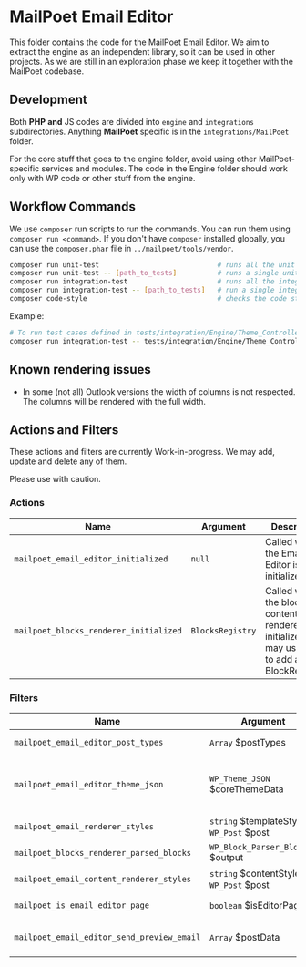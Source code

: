# MailPoet Email Editor

This folder contains the code for the MailPoet Email Editor.
We aim to extract the engine as an independent library, so it can be used in other projects.
As we are still in an exploration phase we keep it together with the MailPoet codebase.

## Development

Both **PHP** **and** JS codes are divided into `engine` and `integrations` subdirectories.
Anything **MailPoet** specific is in the `integrations/MailPoet` folder.

For the core stuff that goes to the engine folder, avoid using other MailPoet-specific services and modules. The code in the Engine folder should work only with WP code or other stuff from the engine.

## Workflow Commands
We use `composer` run scripts to run the commands. You can run them using `composer run <command>`.
If you don't have `composer` installed globally, you can use the `composer.phar` file in `../mailpoet/tools/vendor`.

```bash
composer run unit-test                             # runs all the unit tests
composer run unit-test -- [path_to_tests]          # runs a single unit test or a directory of tests
composer run integration-test                      # runs all the integrations tests
composer run integration-test -- [path_to_tests]   # run a single integration test or a directory of tests
composer code-style                                # checks the code style
```
Example:
```bash
# To run test cases defined in tests/integration/Engine/Theme_Controller_Test.php run
composer run integration-test -- tests/integration/Engine/Theme_Controller_Test.php
```

## Known rendering issues

- In some (not all) Outlook versions the width of columns is not respected. The columns will be rendered with the full width.

## Actions and Filters

These actions and filters are currently Work-in-progress.
We may add, update and delete any of them.

Please use with caution.

### Actions

| Name                                   | Argument         | Description                                                                                        |
|----------------------------------------|------------------|----------------------------------------------------------------------------------------------------|
| `mailpoet_email_editor_initialized`    | `null`           | Called when the Email Editor is initialized                                                        |
| `mailpoet_blocks_renderer_initialized` | `BlocksRegistry` | Called when the block content renderer is initialized. You may use this to add a new BlockRenderer |

### Filters

| Name                                       | Argument                                  | Return                                                       | Description                                                                                                                                                         |
|--------------------------------------------|-------------------------------------------|--------------------------------------------------------------|---------------------------------------------------------------------------------------------------------------------------------------------------------------------|
| `mailpoet_email_editor_post_types`         | `Array` $postTypes                        | `Array` EmailPostType                                        | Applied to the list of post types used by the `getPostTypes` method                                                                                                 |
| `mailpoet_email_editor_theme_json`         | `WP_Theme_JSON` $coreThemeData            | `WP_Theme_JSON` $themeJson                                   | Applied to the theme json data. This theme json data is created from the merging of the `WP_Theme_JSON_Resolver::get_core_data` and MailPoet owns `theme.json` file |
| `mailpoet_email_renderer_styles`           | `string` $templateStyles, `WP_Post` $post | `string` $templateStyles                                     | Applied to the email editor template styles.                                                                                                                        |
| `mailpoet_blocks_renderer_parsed_blocks`   | `WP_Block_Parser_Block[]` $output         | `WP_Block_Parser_Block[]` $output                            | Applied to the result of parsed blocks created by the BlocksParser.                                                                                                 |
| `mailpoet_email_content_renderer_styles`   | `string` $contentStyles, `WP_Post` $post  | `string` $contentStyles                                      | Applied to the inline content styles prior to use by the CSS Inliner.                                                                                               |
| `mailpoet_is_email_editor_page`            | `boolean` $isEditorPage                   | `boolean`                                                    | Check current page is the email editor page                                                                                                                         |
| `mailpoet_email_editor_send_preview_email` | `Array` $postData                         | `boolean` Result of processing. Was email sent successfully? | Allows override of the send preview mail function. Folks may choose to use custom implementation                                                                    |
